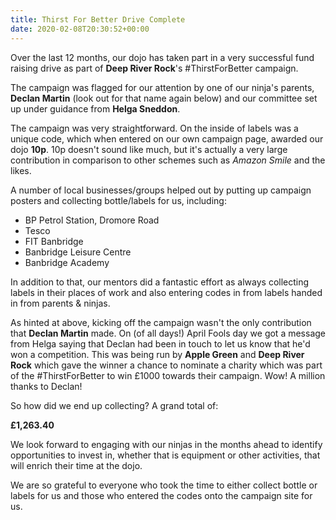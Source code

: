 ```yaml
---
title: Thirst For Better Drive Complete
date: 2020-02-08T20:30:52+00:00
---
```

Over the last 12 months, our dojo has taken part in a very successful fund raising drive as part of **Deep River Rock**'s #ThirstForBetter campaign. 

The campaign was flagged for our attention by one of our ninja's parents, **Declan Martin** (look out for that name again below) and our committee set up under guidance from **Helga Sneddon**. 

The campaign was very straightforward. On the inside of labels was a unique code, which when entered on our own campaign page, awarded our dojo **10p**. 10p doesn't sound like much, but it's actually a very large contribution in comparison to other schemes such as _Amazon Smile_ and the likes. 

A number of local businesses/groups helped out by putting up campaign posters and collecting bottle/labels for us, including:

* BP Petrol Station, Dromore Road
* Tesco
* FIT Banbridge
* Banbridge Leisure Centre
* Banbridge Academy

In addition to that, our mentors did a fantastic effort as always collecting labels in their places of work and also entering codes in from labels handed in from parents & ninjas.

As hinted at above, kicking off the campaign wasn't the only contribution that **Declan Martin** made. On (of all days!) April Fools day we got a message from Helga saying that Declan had been in touch to let us know that he'd won a competition. This was being run by **Apple Green** and **Deep River Rock** which gave the winner a chance to nominate a charity which was part of the #ThirstForBetter to win £1000 towards their campaign. Wow! A million thanks to Declan!

So how did we end up collecting? A grand total of:

**£1,263.40**

We look forward to engaging with our ninjas in the months ahead to identify opportunities to invest in, whether that is equipment or other activities, that will enrich their time at the dojo. 

We are so grateful to everyone who took the time to either collect bottle or labels for us and those who entered the codes onto the campaign site for us.